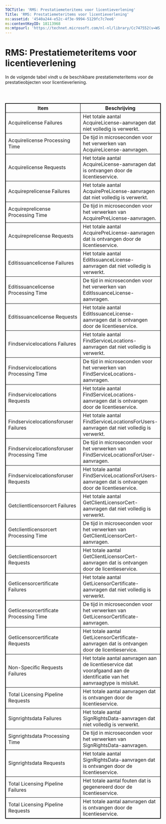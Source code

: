 ```yaml
---
TOCTitle: 'RMS: Prestatiemeteritems voor licentieverlening'
Title: 'RMS: Prestatiemeteritems voor licentieverlening'
ms:assetid: '4540a244-e52c-4f3e-9994-5129fc7c7ee6'
ms:contentKeyID: 18113968
ms:mtpsurl: 'https://technet.microsoft.com/nl-nl/library/Cc747552(v=WS.10)'
---
```


RMS: Prestatiemeteritems voor licentieverlening
===============================================

In de volgende tabel vindt u de beschikbare prestatiemeteritems voor de prestatieobjecten voor licentieverlening.

###  

 
<table style="border:1px solid black;">
<colgroup>
<col width="50%" />
<col width="50%" />
</colgroup>
<thead>
<tr class="header">
<th style="border:1px solid black;" >Item</th>
<th style="border:1px solid black;" >Beschrijving</th>
</tr>
</thead>
<tbody>
<tr class="odd">
<td style="border:1px solid black;">Acquirelicense Failures</td>
<td style="border:1px solid black;">Het totale aantal AcquireLicense-aanvragen dat niet volledig is verwerkt.</td>
</tr>
<tr class="even">
<td style="border:1px solid black;">Acquirelicense Processing Time</td>
<td style="border:1px solid black;">De tijd in microseconden voor het verwerken van AcquireLicense-aanvragen.</td>
</tr>
<tr class="odd">
<td style="border:1px solid black;">Acquirelicense Requests</td>
<td style="border:1px solid black;">Het totale aantal AcquireLicense-aanvragen dat is ontvangen door de licentieservice.</td>
</tr>
<tr class="even">
<td style="border:1px solid black;">Acquireprelicense Failures</td>
<td style="border:1px solid black;">Het totale aantal AcquirePreLicense-aanvragen dat niet volledig is verwerkt.</td>
</tr>
<tr class="odd">
<td style="border:1px solid black;">Acquireprelicense Processing Time</td>
<td style="border:1px solid black;">De tijd in microseconden voor het verwerken van AcquirePreLicense-aanvragen.</td>
</tr>
<tr class="even">
<td style="border:1px solid black;">Acquireprelicense Requests</td>
<td style="border:1px solid black;">Het totale aantal AcquirePreLicense-aanvragen dat is ontvangen door de licentieservice.</td>
</tr>
<tr class="odd">
<td style="border:1px solid black;">Editissuancelicense Failures</td>
<td style="border:1px solid black;">Het totale aantal EditIssuanceLicense-aanvragen dat niet volledig is verwerkt.</td>
</tr>
<tr class="even">
<td style="border:1px solid black;">Editissuancelicense Processing Time</td>
<td style="border:1px solid black;">De tijd in microseconden voor het verwerken van EditIssuanceLicense-aanvragen.</td>
</tr>
<tr class="odd">
<td style="border:1px solid black;">Editissuancelicense Requests</td>
<td style="border:1px solid black;">Het totale aantal EditIssuanceLicense-aanvragen dat is ontvangen door de licentieservice.</td>
</tr>
<tr class="even">
<td style="border:1px solid black;">Findservicelocations Failures</td>
<td style="border:1px solid black;">Het totale aantal FindServiceLocations-aanvragen dat niet volledig is verwerkt.</td>
</tr>
<tr class="odd">
<td style="border:1px solid black;">Findservicelocations Processing Time</td>
<td style="border:1px solid black;">De tijd in microseconden voor het verwerken van FindServiceLocations-aanvragen.</td>
</tr>
<tr class="even">
<td style="border:1px solid black;">Findservicelocations Requests</td>
<td style="border:1px solid black;">Het totale aantal FindServiceLocations-aanvragen dat is ontvangen door de licentieservice.</td>
</tr>
<tr class="odd">
<td style="border:1px solid black;">Findservicelocationsforuser Failures</td>
<td style="border:1px solid black;">Het totale aantal FindServiceLocationsForUsers-aanvragen dat niet volledig is verwerkt.</td>
</tr>
<tr class="even">
<td style="border:1px solid black;">Findservicelocationsforuser Processing Time</td>
<td style="border:1px solid black;">De tijd in microseconden voor het verwerken van FindServiceLocationsForUser-aanvragen.</td>
</tr>
<tr class="odd">
<td style="border:1px solid black;">Findservicelocationsforuser Requests</td>
<td style="border:1px solid black;">Het totale aantal FindServiceLocationsForUsers-aanvragen dat is ontvangen door de licentieservice.</td>
</tr>
<tr class="even">
<td style="border:1px solid black;">Getclientlicensorcert Failures</td>
<td style="border:1px solid black;">Het totale aantal GetClientLicensorCert-aanvragen dat niet volledig is verwerkt.</td>
</tr>
<tr class="odd">
<td style="border:1px solid black;">Getclientlicensorcert Processing Time</td>
<td style="border:1px solid black;">De tijd in microseconden voor het verwerken van GetClientLicensorCert-aanvragen.</td>
</tr>
<tr class="even">
<td style="border:1px solid black;">Getclientlicensorcert Requests</td>
<td style="border:1px solid black;">Het totale aantal GetClientLicensorCert-aanvragen dat is ontvangen door de licentieservice.</td>
</tr>
<tr class="odd">
<td style="border:1px solid black;">Getlicensorcertificate Failures</td>
<td style="border:1px solid black;">Het totale aantal GetLicensorCertificate-aanvragen dat niet volledig is verwerkt.</td>
</tr>
<tr class="even">
<td style="border:1px solid black;">Getlicensorcertificate Processing Time</td>
<td style="border:1px solid black;">De tijd in microseconden voor het verwerken van GetLicensorCertificate-aanvragen.</td>
</tr>
<tr class="odd">
<td style="border:1px solid black;">Getlicensorcertificate Requests</td>
<td style="border:1px solid black;">Het totale aantal GetLicensorCertificate-aanvragen dat is ontvangen door de licentieservice.</td>
</tr>
<tr class="even">
<td style="border:1px solid black;">Non-Specific Requests Failures</td>
<td style="border:1px solid black;">Het totale aantal aanvragen aan de licentieservice dat voorafgaand aan de identificatie van het aanvraagtype is mislukt.</td>
</tr>
<tr class="odd">
<td style="border:1px solid black;">Total Licensing Pipeline Requests</td>
<td style="border:1px solid black;">Het totale aantal aanvragen dat is ontvangen door de licentieservice.</td>
</tr>
<tr class="even">
<td style="border:1px solid black;">Signrightsdata Failures</td>
<td style="border:1px solid black;">Het totale aantal SignRightsData-aanvragen dat niet volledig is verwerkt.</td>
</tr>
<tr class="odd">
<td style="border:1px solid black;">Signrightsdata Processing Time</td>
<td style="border:1px solid black;">De tijd in microseconden voor het verwerken van SignRightsData-aanvragen.</td>
</tr>
<tr class="even">
<td style="border:1px solid black;">Signrightsdata Requests</td>
<td style="border:1px solid black;">Het totale aantal SignRightsData-aanvragen dat is ontvangen door de licentieservice.</td>
</tr>
<tr class="odd">
<td style="border:1px solid black;">Total Licensing Pipeline Failures</td>
<td style="border:1px solid black;">Het totale aantal fouten dat is gegenereerd door de licentieservice.</td>
</tr>
<tr class="even">
<td style="border:1px solid black;">Total Licensing Pipeline Requests</td>
<td style="border:1px solid black;">Het totale aantal aanvragen dat is ontvangen door de licentieservice.</td>
</tr>
</tbody>
</table>
